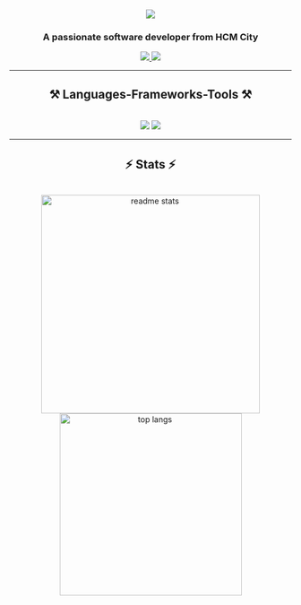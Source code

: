 <h1 align="center">
    <img src="https://readme-typing-svg.herokuapp.com/?font=Righteous&size=35&center=true&vCenter=true&width=500&height=70&duration=4000&lines=Hi+There!+👋;+I'm+Huy+Tinh!;" />
</h1>

<h3 align="center">A passionate software developer from HCM City</h3>
 
<div align="center"> 
  <a href="mailto:tinhnth15112003@gmail.com">
    <img src="https://img.shields.io/badge/Gmail-D14836?logo=gmail&logoColor=white" />
  </a>
 <a href="https://www.facebook.com/share/1F3j8AK1Jx/?mibextid=wwXIfr">
    <img src="https://img.shields.io/badge/Facebook-%231877F2.svg?logo=Facebook&logoColor=white" />
  </a>
</div>

 <hr/>
 
<h2 align="center">⚒️ Languages-Frameworks-Tools ⚒️</h2>
<br/>
<div align="center">
    <img src="https://go-skill-icons.vercel.app/api/icons?i=react,svelte,bootstrap,vscode,github,docker,tailwind,git&theme=dark" />
    <img src="https://go-skill-icons.vercel.app/api/icons?i=nodejs,python,java,go,javascript,typescript,postgres,oracle,mysql,sqlite,firebase&theme=dark" /><br>
</div>

<hr/>

<h2 align="center">⚡ Stats ⚡</h2>
<br>
<div align=center>
  <img width=390 src="https://github-readme-stats.vercel.app/api?username=HuyTinh&count_private=true&show_icons=true&theme=react&rank_icon=github&border_radius=10" alt="readme stats" />
  <br/>
  <img width=325 align="center" src="https://github-readme-stats.vercel.app/api/top-langs/?username=HuyTinh&hide=HTML&langs_count=8&layout=compact&theme=react&border_radius=10&size_weight=0.5&count_weight=0.5&exclude_repo=github-readme-stats" alt="top langs" />
</div>
